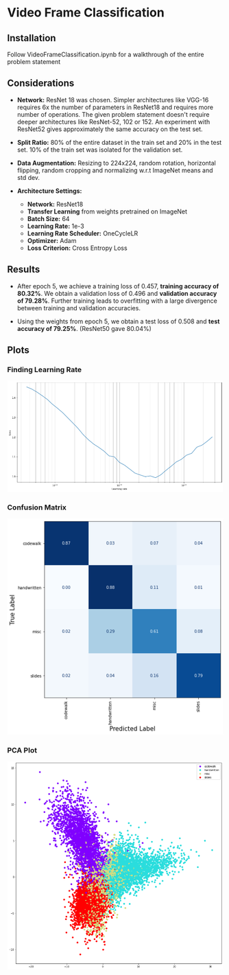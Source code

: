# Video Frame Classification

## Installation
Follow VideoFrameClassification.ipynb for a walkthrough of the entire problem statement

## Considerations

- **Network:** ResNet 18 was chosen. Simpler architectures like VGG-16 requires 6x the number of parameters in ResNet18 and requires more number of operations. The given problem statement doesn't require deeper architectures like ResNet-52, 102 or 152. An experiment with ResNet52 gives approximately the same accuracy on the test set.

- **Split Ratio:** 80% of the entire dataset in the train set and 20% in the test set. 10% of the train set was isolated for the validation set.

- **Data Augmentation:** Resizing to 224x224, random rotation, horizontal flipping, random cropping and normalizing w.r.t ImageNet means and std dev.

- **Architecture Settings:**
	- **Network:** ResNet18
	- **Transfer Learning** from weights pretrained on ImageNet
	- **Batch Size:** 64
	- **Learning Rate:** 1e-3 
	- **Learning Rate Scheduler:** OneCycleLR
	- **Optimizer:** Adam
	- **Loss Criterion:** Cross Entropy Loss

## Results

- After epoch 5, we achieve a training loss of 0.457, **training accuracy of 80.32%**. We obtain a validation loss of 0.496 and **validation accuracy of 79.28%**. Further training leads to overfitting with a large divergence between training and validation accuracies.

- Using the weights from epoch 5, we obtain a test loss of 0.508 and **test accuracy of 79.25%**. (ResNet50 gave 80.04%)

## Plots

### Finding Learning Rate

![Learning Rate Finder](lr.png)

### Confusion Matrix

![Confusion Matrix](cm.png)

### PCA Plot

![PCA](pca.png)